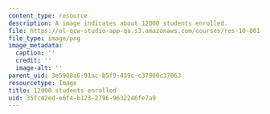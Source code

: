 ```yaml
---
content_type: resource
description: A image indicates about 12000 students enrolled.
file: https://ol-ocw-studio-app-qa.s3.amazonaws.com/courses/res-10-001-making-science-and-engineering-pictures-a-practical-guide-to-presenting-your-work-spring-2016/35fc42ede6f4b12327969632246fe7a9_12000-approx.png
file_type: image/png
image_metadata:
  caption: ''
  credit: ''
  image-alt: ''
parent_uid: 3e5908a6-91ac-b5f9-439c-c37900c37063
resourcetype: Image
title: 12000 students enrolled
uid: 35fc42ed-e6f4-b123-2796-9632246fe7a9
---
```

